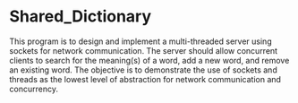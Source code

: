 # Shared_Dictionary

This program is to design and implement a multi-threaded server using sockets for network communication. The server should allow concurrent clients to search for the meaning(s) of a word, add a new word, and remove an existing word. The objective is to demonstrate the use of sockets and threads as the lowest level of abstraction for network communication and concurrency.
